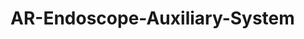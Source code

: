 # AR-Endoscope-Auxiliary-System
<!--
<p align="center">
<img style="vertical-align:middle" src="" />
</p>
-->
